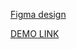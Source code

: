 [Figma design](https://www.figma.com/file/Jryi2RU2LgK2bfwsxldABC/brand_of_eco-cosmetics-(Copy))

[DEMO LINK](https://oggyrock.github.io/Eco_cosmetics/)
